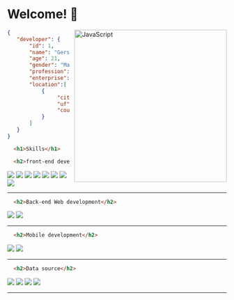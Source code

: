 # Welcome! 👋
<div>

<img src="https://media.tenor.com/rCaIUO0MP-EAAAAC/mario-pixel-art.gif" 
padding="10px" style="vertical-align:middle;margin-left:10px" width="350px" align="right" alt="JavaScript">

~~~json
{
   "developer": {
       "id": 1,
       "name": "Gerson Rangel Garcia",
       "age": 21,
       "gender": "Masculino",
       "profession": "full-stack developer",
       "enterprise": "Viceri-Seidor",
       "location":[
           {
                "city": "Praia Grande",
                "uf": "SP",
                "country": "Brasil"
           }
       ] 
   }
}
~~~
</div>

~~~html
  <h1>Skills</h1>
~~~

~~~html
  <h2>front-end development</h2>
~~~
<div> 
  <img src="https://img.shields.io/badge/HTML5-E34F26?style=for-the-badge&logo=html5&logoColor=white">
  <img src="https://img.shields.io/badge/CSS3-1572B6?style=for-the-badge&logo=css3&logoColor=white">
  <img src="https://img.shields.io/badge/JavaScript-323330?style=for-the-badge&logo=javascript&logoColor=F7DF1E">
  <img src="https://img.shields.io/badge/Bootstrap-563D7C?style=for-the-badge&logo=bootstrap&logoColor=white">
  <img src="https://img.shields.io/badge/Angular-DD0031?style=for-the-badge&logo=angular&logoColor=white">
  <img src="https://img.shields.io/badge/TypeScript-007ACC?style=for-the-badge&logo=typescript&logoColor=white">
  <img src="https://img.shields.io/badge/PHP-777BB4?style=for-the-badge&logo=php&logoColor=white">
  <img src="https://img.shields.io/badge/Laravel-FF2D20?style=for-the-badge&logo=laravel&logoColor=white">
</div>
<hr>

~~~html
  <h2>Back-end Web development</h2>
~~~
<div>
    <img src="https://img.shields.io/badge/.NET-5C2D91?style=for-the-badge&logo=.net&logoColor=white">
    <img src="https://img.shields.io/badge/Java-ED8B00?style=for-the-badge&logo=java&logoColor=whitewhite">
</div>
<hr>

~~~html
  <h2>Mobile development</h2>
~~~
<div> 
  <img src="https://img.shields.io/badge/Flutter-02569B?style=for-the-badge&logo=flutter&logoColor=white">
  <img src="https://img.shields.io/badge/Dart-0175C2?style=for-the-badge&logo=dart&logoColor=white">
</div>
<hr>

~~~html
  <h2>Data source</h2>
~~~
<div> 
  <img src="https://img.shields.io/badge/Oracle-F80000?style=for-the-badge&logo=Oracle&logoColor=white">
  <img src="https://img.shields.io/badge/Microsoft_SQL_Server-CC2927?style=for-the-badge&logo=microsoft-sql-server&logoColor=white">
  <img src="https://img.shields.io/badge/SQLite-07405E?style=for-the-badge&logo=sqlite&logoColor=white">
  <img src="https://img.shields.io/badge/MySQL-00000F?style=for-the-badge&logo=mysql&logoColor=white">
</div>
<hr>

<!-- div>
  ![Snake animation](https://github.com/Gerson172/Gerson172/blob/output/github-contribution-grid-snake.svg)
</div-->
